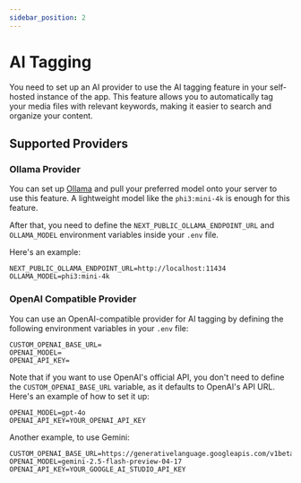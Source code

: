 ```yaml
---
sidebar_position: 2
---
```


# AI Tagging

You need to set up an AI provider to use the AI tagging feature in your self-hosted instance of the app. This feature allows you to automatically tag your media files with relevant keywords, making it easier to search and organize your content.

## Supported Providers

### Ollama Provider

You can set up [Ollama](https://github.com/ollama/ollama) and pull your preferred model onto your server to use this feature. A lightweight model like the `phi3:mini-4k` is enough for this feature.

After that, you need to define the `NEXT_PUBLIC_OLLAMA_ENDPOINT_URL` and `OLLAMA_MODEL` environment variables inside your `.env` file.

Here's an example:

```
NEXT_PUBLIC_OLLAMA_ENDPOINT_URL=http://localhost:11434
OLLAMA_MODEL=phi3:mini-4k
```

### OpenAI Compatible Provider

You can use an OpenAI-compatible provider for AI tagging by defining the following environment variables in your `.env` file:

```
CUSTOM_OPENAI_BASE_URL=
OPENAI_MODEL=
OPENAI_API_KEY=
```

Note that if you want to use OpenAI's official API, you don't need to define the `CUSTOM_OPENAI_BASE_URL` variable, as it defaults to OpenAI's API URL. Here's an example of how to set it up:

```
OPENAI_MODEL=gpt-4o
OPENAI_API_KEY=YOUR_OPENAI_API_KEY
```

Another example, to use Gemini:

```
CUSTOM_OPENAI_BASE_URL=https://generativelanguage.googleapis.com/v1beta
OPENAI_MODEL=gemini-2.5-flash-preview-04-17
OPENAI_API_KEY=YOUR_GOOGLE_AI_STUDIO_API_KEY
```
